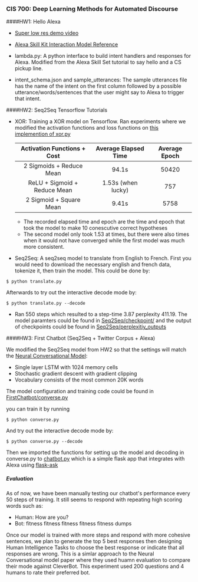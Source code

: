 ### CIS 700: Deep Learning Methods for Automated Discourse

####HW1: Hello Alexa 
* [Super low res demo video](http://www.seas.upenn.edu/~kongjih/simecho.mp4) 
* [Alexa Skill Kit Interaction Model Reference](https://developer.amazon.com/public/solutions/alexa/alexa-skills-kit/docs/alexa-skills-kit-interaction-model-reference)

* lambda.py: A python interface to build intent handlers and responses for Alexa. Modified from the Alexa Skill Set tutorial to say hello and a CS pickup line. 


* intent_schema.json and sample_utterances: The sample utterances file has the name of the intent on the first column followed by a possible utterance/words/sentences that the user might say to Alexa to trigger that intent. 



####HW2: Seq2Seq Tensorflow Tutorials
* XOR: Training a XOR model on Tensorflow. Ran experiments where we modified the activation functions and loss functions on [this implemention of xor.py](https://github.com/StephenOman/TensorFlowExamples/blob/master/xor%20nn/xor_nn.py) 

	
	|Activation Functions + Cost| Average Elapsed Time| Average Epoch |
	|:------------------------:|:---------------------------:|:-------:|
	|2 Sigmoids + Reduce Mean| 94.1s | 50420|
	|ReLU + Sigmoid + Reduce Mean| 1.53s (when lucky) | 757
	|2 Sigmoid + Square Mean| 9.41s | 5758
	
	* The recorded elapsed time and epoch are the time and epoch that took the model to make 10 conescutive correct hypotheses
	* The second model only took 1.53 at times, but there were also times when it would not have converged while the first model was much more consistent. 

* Seq2Seq: A seq2seq model to translate from English to French. First you would need to download the necessary english and french data, tokenize it, then train the model. This could be done by:

```
$ python translate.py
``` 

Afterwards to try out the interactive decode mode by:

```
$ python translate.py --decode
```

* Ran 550 steps which resulted to a step-time 3.87 perplexity 411.19. The model paramters could be found in [Seq2Seq/checkpoint/](https://github.com/kongsally/Deep-Learning-for-Automated-Discourse/tree/master/Seq2Seq/checkpoint) and the output of checkpoints could be found in [Seq2Seq/perplexitiy_outputs](https://github.com/kongsally/Deep-Learning-for-Automated-Discourse/tree/master/Seq2Seq/perplexity_outputs)

####HW3: First Chatbot (Seq2Seq + Twitter Corpus + Alexa)

We modified the Seq2Seq model from HW2 so that the settings will match the [Neural Conversational Model](https://github.com/kongsally/Deep-Learning-for-Automated-Discourse/blob/master/Readings/Neural%20Conversational%20Model.pdf):

* Single layer LSTM with 1024 memory cells 
* Stochastic gradient descent with gradient clipping 
* Vocabulary consists of the most common 20K words 

The model configuration and training code could be found in [FirstChatbot/converse.py](https://github.com/kongsally/Deep-Learning-for-Automated-Discourse/tree/master/FirstChatbot/converse.py)

you can train it by running  
```
$ python converse.py
``` 

And try out the interactive decode mode by:
 ```
$ python converse.py --decode
```

Then we imported the functions for setting up the model and decoding in converse.py to [chatbot.py](https://github.com/kongsally/Deep-Learning-for-Automated-Discourse/tree/master/FirstChatbot/chatbot.py) which is a simple flask app that integrates with Alexa using [flask-ask](https://github.com/johnwheeler/flask-ask)

##### Evaluation

As of now, we have been manually testing our chatbot's performance every 50 steps of training. It still seems to respond with repeating high scoring words such as:

- Human: How are you?
- Bot: fitness fitness fitness fitness fitness dumps

Once our model is trained with more steps and respond with more cohesive sentences, we plan to generate the top 5 best responses then designing Human Intelligence Tasks to choose the best response or indicate that all responses are wrong. This is a simlar approach to the Neural Conversational model paper where they used huamn evaluation to compare their mode against CleverBot. This experiment used 200 questions and 4 humans to rate their preferred bot. 


